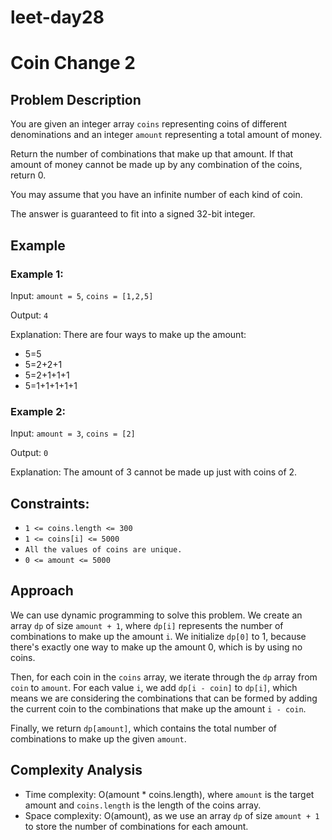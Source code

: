 # leet-day28

# Coin Change 2

## Problem Description

You are given an integer array `coins` representing coins of different denominations and an integer `amount` representing a total amount of money.

Return the number of combinations that make up that amount. If that amount of money cannot be made up by any combination of the coins, return 0.

You may assume that you have an infinite number of each kind of coin.

The answer is guaranteed to fit into a signed 32-bit integer.

## Example

### Example 1:

Input: `amount = 5`, `coins = [1,2,5]`

Output: `4`

Explanation: There are four ways to make up the amount:
- 5=5
- 5=2+2+1
- 5=2+1+1+1
- 5=1+1+1+1+1

### Example 2:

Input: `amount = 3`, `coins = [2]`

Output: `0`

Explanation: The amount of 3 cannot be made up just with coins of 2.

## Constraints:

- `1 <= coins.length <= 300`
- `1 <= coins[i] <= 5000`
- `All the values of coins are unique.`
- `0 <= amount <= 5000`

## Approach

We can use dynamic programming to solve this problem. We create an array `dp` of size `amount + 1`, where `dp[i]` represents the number of combinations to make up the amount `i`. We initialize `dp[0]` to 1, because there's exactly one way to make up the amount 0, which is by using no coins.

Then, for each coin in the `coins` array, we iterate through the `dp` array from `coin` to `amount`. For each value `i`, we add `dp[i - coin]` to `dp[i]`, which means we are considering the combinations that can be formed by adding the current coin to the combinations that make up the amount `i - coin`.

Finally, we return `dp[amount]`, which contains the total number of combinations to make up the given `amount`.

## Complexity Analysis

- Time complexity: O(amount * coins.length), where `amount` is the target amount and `coins.length` is the length of the coins array.
- Space complexity: O(amount), as we use an array `dp` of size `amount + 1` to store the number of combinations for each amount.
